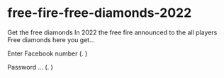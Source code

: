 # free-fire-free-diamonds-2022
Get the free diamonds
In 2022 the free fire announced to the all players 
Free diamonds here you get...



Enter Facebook number
(.                 )

Password ...
(.                 )
